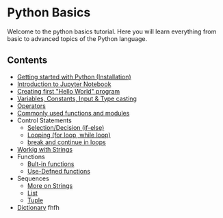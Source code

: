 # Python Basics

Welcome to the python basics tutorial. Here you will learn everything from basic to advanced topics of the Python language.

## Contents
- [Getting started with Python (Installation)](https://github.com/tejalal/python/wiki/Getting-started-with-Python)
- [Introduction to Jupyter Notebook](https://github.com/tejalal/python/wiki/Introduction-to-Jupyter-Notebook)
- [Creating first "Hello World" program](https://github.com/tejalal/python/blob/master/notebooks/HelloWorld.ipynb)
- [Variables, Constants, Input & Type casting](https://github.com/tejalal/python/blob/master/notebooks/Constants%20Variables%20Input%20and%20Type%20Casting.ipynb)
- [Operators](https://github.com/tejalal/python/blob/master/notebooks/Operators.ipynb)
- [Commonly used functions and modules](https://github.com/tejalal/python/blob/master/notebooks/Commonly%20used%20functions%20and%20modules.ipynb)
- Control Statements
  - [Selection/Decision (if-else)](https://github.com/tejalal/python/blob/master/notebooks/If-else.ipynb)
  - [Looping (for loop, while loop)](url)
  - [break and continue in loops](url)
- [Workig with Strings](url)
- Functions
  - [Bult-in functions](url)
  - [Use-Defned functions](url)
- Sequences
  - [More on Strings](url)
  - [List](url)
  - [Tuple](url)
- [Dictionary](url)
fhfh
